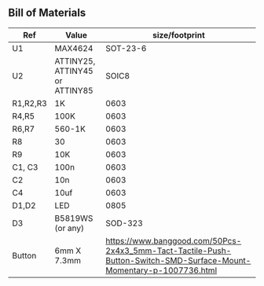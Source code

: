 ## Bill of Materials

Ref | Value | size/footprint
-------- | ---------------- | ----------
U1 | MAX4624 | SOT-23-6
U2 | ATTINY25, ATTINY45 or ATTINY85 | SOIC8
R1,R2,R3 | 1K | 0603
R4,R5 | 100K | 0603
R6,R7 | 560-1K | 0603
R8 | 30 | 0603
R9 | 10K | 0603
C1, C3 | 100n | 0603
C2 | 10n | 0603
C4 | 10uf | 0603
D1,D2 | LED | 0805
D3 | B5819WS (or any) | SOD-323
Button | 6mm X 7.3mm | https://www.banggood.com/50Pcs-2x4x3_5mm-Tact-Tactile-Push-Button-Switch-SMD-Surface-Mount-Momentary-p-1007736.html